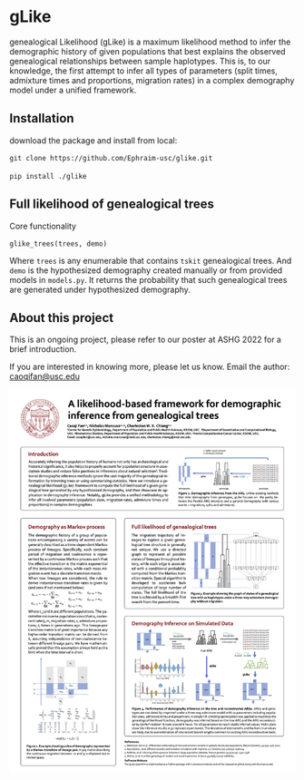 gLike
========

genealogical Likelihood (gLike) is a maximum likelihood method to infer the demographic history
of given populations that best explains the observed genealogical relationships between sample haplotypes. 
This is, to our knowledge, the first attempt to infer all types of parameters
(split times, admixture times and proportions, migration rates) in a complex demography model under a unified framework.


Installation
------------

download the package and install from local:

    git clone https://github.com/Ephraim-usc/glike.git
    
    pip install ./glike


Full likelihood of genealogical trees
------------

Core functionality

    glike_trees(trees, demo)
    
Where `trees` is any enumerable that contains `tskit` genealogical trees.
And `demo` is the hypothesized demography created manually or from provided models in `models.py`.
It returns the probability that such genealogical trees are generated under hypothesized demography.


About this project
-------------

This is an ongoing project, please refer to our poster at ASHG 2022 for a brief introduction.

If you are interested in knowing more, please let us know. Email the author: caoqifan@usc.edu

![](images/poster_ashg.png)
